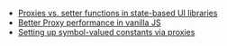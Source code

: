 
- [Proxies vs. setter functions in state-based UI libraries](https://gomakethings.com/proxies-vs.-setter-functions-in-state-based-ui-libraries/)
- [Better Proxy performance in vanilla JS](https://gomakethings.com/better-proxy-performance-in-vanilla-js/)
- [Setting up symbol-valued constants via proxies](https://2ality.com/2022/01/symbol-factory.html)
